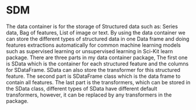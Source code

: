 # SDM

The data container is for the storage of Structured data such as: Series data, Bag of features, List of image or text. By using the data container we can store the different types of structured data in one Data frame and doing features extractions automatically for common machine learning models such as supervised learning or unsupervised learning in Sci-Kit learn package. There are three parts in my data container package, The first one is SData which is the container for each structured feature and the columns for SDataFrame. SData can also store the transformer for this structured feature. The second part is SDataFrame class which is the data frame to contain all features.  The last part is the transformers, which can be stored in the SData class, different types of SData have different default transformers, however, it can be replaced by any transformers in the package.
